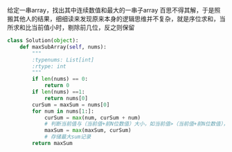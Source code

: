 给定一串array，找出其中连续数值和最大的一串子array
百思不得其解，于是照搬其他人的结果，细细读来发现原来本身的逻辑思维并不复杂，就是序位求和，当所求和比当前值小时，剔除前几位，反之则保留


```python
class Solution(object):
    def maxSubArray(self, nums):
        """
        :typenums: List[int]
        :rtype: int
        """
        if len(nums) == 0:
            return 0
        if len(nums) ==1:
            return nums[0]
        curSum = maxSum = nums[0]
        for num in nums[1:]:
            curSum = max(num, curSum + num) 
            # 判断当前值与（当前值+前N位数值）大小，如当前值>（当前值+前N位数值），则剔掉前N位数值，反之则保留
            maxSum = max(maxSum, curSum) 
            # 存储最大sum记录
        return maxSum
